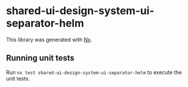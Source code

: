 # shared-ui-design-system-ui-separator-helm

This library was generated with [Nx](https://nx.dev).


## Running unit tests

Run `nx test shared-ui-design-system-ui-separator-helm` to execute the unit tests.

